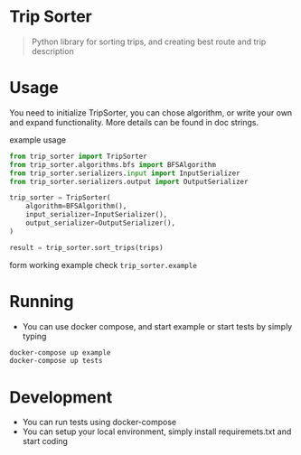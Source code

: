 # Trip Sorter
> Python library for sorting trips, and creating best route and trip description 

# Usage
You need to initialize TripSorter, you can chose algorithm, or write your own
and expand functionality. More details can be found in doc strings. 

example usage
```python
from trip_sorter import TripSorter
from trip_sorter.algorithms.bfs import BFSAlgorithm
from trip_sorter.serializers.input import InputSerializer
from trip_sorter.serializers.output import OutputSerializer

trip_sorter = TripSorter(
    algorithm=BFSAlgorithm(),
    input_serializer=InputSerializer(),
    output_serializer=OutputSerializer(),
)

result = trip_sorter.sort_trips(trips)
```

form working example check `trip_sorter.example`


# Running
* You can use docker compose, and start example or start tests by simply typing 
```bash
docker-compose up example
docker-compose up tests
```

# Development
* You can run tests using docker-compose
* You can setup your local environment, simply install requiremets.txt and 
start coding
